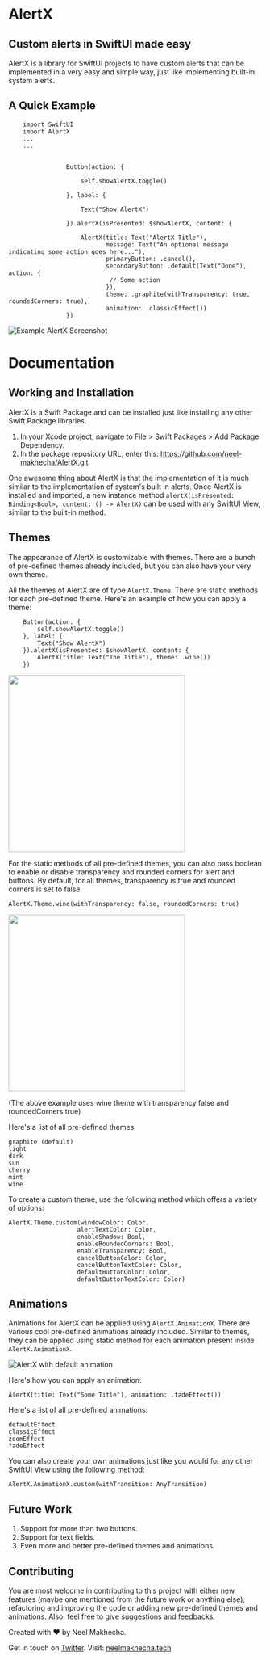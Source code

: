 # AlertX

## Custom alerts in SwiftUI made easy

AlertX is a library for SwiftUI projects to have custom alerts that can be implemented in a very easy and simple way, just like implementing built-in system alerts.

## A Quick Example


        import SwiftUI
        import AlertX
        ...
        ...
               
                    
                    Button(action: {
                        
                        self.showAlertX.toggle()
                        
                    }, label: {
                        
                        Text("Show AlertX")
                        
                    }).alertX(isPresented: $showAlertX, content: {
                        
                        AlertX(title: Text("AlertX Title"),
                               message: Text("An optional message indicating some action goes here..."),
                               primaryButton: .cancel(),
                               secondaryButton: .default(Text("Done"), action: {
                                // Some action
                               }),
                               theme: .graphite(withTransparency: true, roundedCorners: true),
                               animation: .classicEffect())
                    })
                    
        
![Example AlertX Screenshot](https://neelmakhecha.tech/assets/files/alertX_documentation_image1.gif)

# Documentation

## Working and Installation

AlertX is a Swift Package and can be installed just like installing any other Swift Package libraries.

1. In your Xcode project, navigate to File > Swift Packages > Add Package Dependency.
2. In the package repository URL, enter this: https://github.com/neel-makhecha/AlertX.git

One awesome thing about AlertX is that the implementation of it is much similar to the implementation of system's built in alerts. Once AlertX is installed and imported, a new instance method `alertX(isPresented: Binding<Bool>, content: () -> AlertX)` can be used with any SwiftUI View, similar to the built-in method.


## Themes

The appearance of AlertX is customizable with themes. There are a bunch of pre-defined themes already included, but you can also have your very own theme.

All the themes of AlertX are of type `AlertX.Theme`. There are static methods for each pre-defined theme. Here's an example of how you can apply a theme:

        Button(action: {
            self.showAlertX.toggle()
        }, label: {
            Text("Show AlertX")
        }).alertX(isPresented: $showAlertX, content: {
            AlertX(title: Text("The Title"), theme: .wine())
        })

<img src="https://neelmakhecha.tech/assets/files/alertX_documentation_image2.png" width=350>


For the static methods of all pre-defined themes, you can also pass boolean to enable or disable transparency and rounded corners for alert and buttons. By default, for all themes, transparency is true and rounded corners is set to false.

    AlertX.Theme.wine(withTransparency: false, roundedCorners: true)

<img src="https://neelmakhecha.tech/assets/files/alertX_documentation_image3.png" width=350>

(The above example uses wine theme with transparency false and roundedCorners true)

Here's a list of all pre-defined themes: 

    graphite (default)
    light
    dark
    sun
    cherry
    mint
    wine


To create a custom theme, use the following method which offers a variety of options:

    
    AlertX.Theme.custom(windowColor: Color,
                       alertTextColor: Color,
                       enableShadow: Bool,
                       enableRoundedCorners: Bool,
                       enableTransparency: Bool,
                       cancelButtonColor: Color,
                       cancelButtonTextColor: Color,
                       defaultButtonColor: Color,
                       defaultButtonTextColor: Color)


## Animations

Animations for AlertX can be applied using `AlertX.AnimationX`. There are various cool pre-defined animations already included. Similar to themes, they can be applied using static method for each animation present inside `AlertX.AnimationX`.

![AlertX with default animation](https://neelmakhecha.tech/assets/files/alertX_documentation_image4.gif)
 
Here's how you can apply an animation:

`AlertX(title: Text("Some Title"), animation: .fadeEffect())`

Here's a list of all pre-defined animations:

    defaultEffect
    classicEffect
    zoomEffect
    fadeEffect

You can also create your own animations just like you would for any other SwiftUI View using the following method:

    AlertX.AnimationX.custom(withTransition: AnyTransition)


## Future Work

1. Support for more than two buttons.
2. Support for text fields.
3. Even more and better pre-defined themes and animations.

## Contributing

You are most welcome in contributing to this project with either new features (maybe one mentioned from the future work or anything else), refactoring and improving the code or adding new pre-defined themes and animations. Also, feel free to give suggestions and feedbacks. 


Created with ❤️ by Neel Makhecha.

Get in touch on [Twitter](https://twitter.com/neelmakhecha). Visit: [neelmakhecha.tech](https://neelmakhecha.tech)
